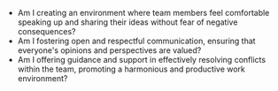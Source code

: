 <!--bl
(filemeta
    (title "Psychological Safety"))
/bl-->

* Am I creating an environment where team members feel comfortable speaking up and sharing their ideas without fear of negative consequences?
* Am I fostering open and respectful communication, ensuring that everyone's opinions and perspectives are valued?
* Am I offering guidance and support in effectively resolving conflicts within the team, promoting a harmonious and productive work environment?